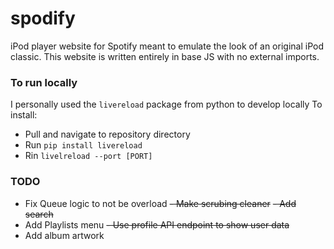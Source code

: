 # spodify
iPod player website for Spotify meant to emulate the look of an original iPod classic.
This website is written entirely in base JS with no external imports.

### To run locally
I personally used the `livereload` package from python to develop locally
To install:
  - Pull and navigate to repository directory
  - Run `pip install livereload`
  - Rin `livelreload --port [PORT]`

### TODO
- Fix Queue logic to not be overload
~~- Make scrubing cleaner~~
~~- Add search~~
- Add Playlists menu
~~- Use profile API endpoint to show user data~~
- Add album artwork



